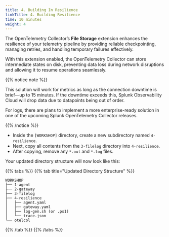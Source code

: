 ```yaml
---
title: 4. Building In Resilience
linkTitle: 4. Building Resilience
time: 10 minutes
weight: 4
---
```


The OpenTelemetry Collector’s **File Storage** extension enhances the resilience of your telemetry pipeline by providing reliable checkpointing, managing retries, and handling temporary failures effectively.  

With this extension enabled, the OpenTelemetry Collector can store intermediate states on disk, preventing data loss during network disruptions and allowing it to resume operations seamlessly.

{{% notice note %}}

This solution will work for metrics as long as the connection downtime is brief—up to 15 minutes. If the downtime exceeds this, Splunk Observability Cloud will drop data due to datapoints being out of order.

For logs, there are plans to implement a more enterprise-ready solution in one of the upcoming Splunk OpenTelemetry Collector releases.

{{% /notice %}}



- Inside the `[WORKSHOP]` directory, create a new subdirectory named `4-resilience`.
- Next, copy all contents from the `3-filelog` directory into `4-resilience`.
- After copying, remove any `*.out` and `*.log` files.

Your updated directory structure will now look like this:

{{% tabs %}}
{{% tab title="Updated Directory Structure" %}}

```text
WORKSHOP
├── 1-agent
├── 2-gateway
├── 3-filelog
├── 4-resilience
│   ├── agent.yaml
│   ├── gateway.yaml
│   ├── log-gen.sh (or .ps1)
│   └── trace.json
└── otelcol
```

{{% /tab %}}
{{% /tabs %}}

